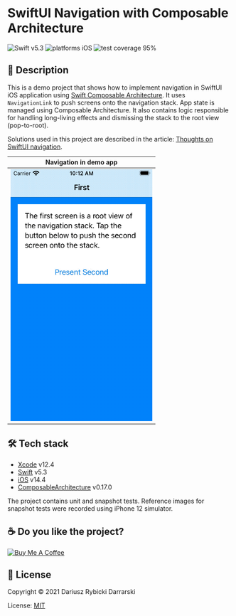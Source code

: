 # SwiftUI Navigation with Composable Architecture

![Swift v5.3](https://img.shields.io/badge/swift-v5.3-orange.svg)
![platforms iOS](https://img.shields.io/badge/platforms-iOS-blue.svg)
![test coverage 95%](https://img.shields.io/badge/test%20coverage-95%25-success.svg)

## 📝 Description

This is a demo project that shows how to implement navigation in SwiftUI iOS application using [Swift Composable Architecture](https://github.com/pointfreeco/swift-composable-architecture). It uses `NavigationLink` to push screens onto the navigation stack. App state is managed using Composable Architecture. It also contains logic responsible for handling long-living effects and dismissing the stack to the root view (pop-to-root).

Solutions used in this project are described in the article: [Thoughts on SwiftUI navigation](https://github.com/darrarski/darrarski/blob/main/2021/04/Thoughts-on-SwiftUI-navigation/README.md).

|Navigation in demo app|
|:-:|
|[![navigation in demo app](Demo.gif)](Demo.mp4)|

## 🛠 Tech stack

- [Xcode](https://developer.apple.com/xcode/) v12.4
- [Swift](https://swift.org/) v5.3
- [iOS](https://www.apple.com/pl/ios/) v14.4
- [ComposableArchitecture](https://github.com/pointfreeco/swift-composable-architecture) v0.17.0

The project contains unit and snapshot tests. Reference images for snapshot tests were recorded using iPhone 12 simulator.

## ☕️ Do you like the project?

<a href="https://www.buymeacoffee.com/darrarski" target="_blank"><img src="https://cdn.buymeacoffee.com/buttons/v2/default-yellow.png" alt="Buy Me A Coffee" height="60" width="217" style="height: 60px !important;width: 217px !important;" ></a>

## 📄 License

Copyright © 2021 Dariusz Rybicki Darrarski

License: [MIT](LICENSE)
